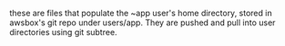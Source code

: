 these are files that populate the ~app user's home directory, stored in awsbox's
git repo under users/app.  They are pushed and pull into user directories using
git subtree.
